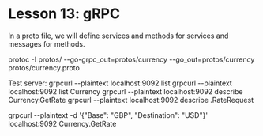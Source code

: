 # Lesson 13: gRPC

In a proto file, we will define services and methods for services and messages for methods.
<!-- protoc -I protos/ --go-grpc_out=protos/currency protos/currency.proto -->
protoc -I protos/ --go-grpc_out=protos/currency --go_out=protos/currency protos/currency.proto

Test server: 
grpcurl --plaintext localhost:9092 list
grpcurl --plaintext localhost:9092 list Currency
grpcurl --plaintext localhost:9092 describe Currency.GetRate
grpcurl --plaintext localhost:9092 describe .RateRequest
<!-- For some reason Idk, that's how I need to write in the cmd in Windows... -->
grpcurl --plaintext -d '{\"Base\": \"GBP\", \"Destination\": \"USD\"}' localhost:9092 Currency.GetRate
